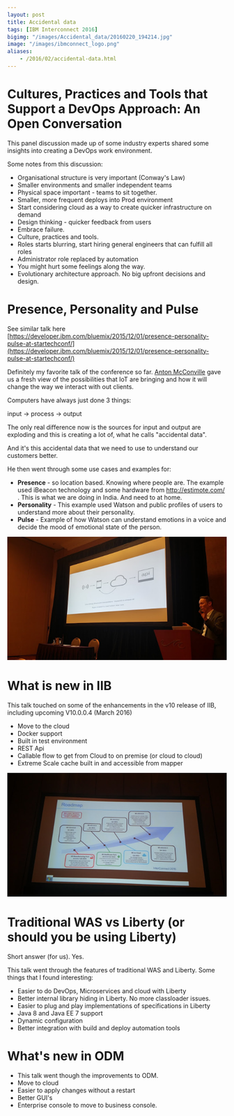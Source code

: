 ```yaml
---
layout: post
title: Accidental data
tags: [IBM Interconnect 2016]
bigimg: "/images/Accidental_data/20160220_194214.jpg"
image: "/images/ibmconnect_logo.png"
aliases:
    - /2016/02/accidental-data.html
---
```

# Cultures, Practices and Tools that Support a DevOps Approach: An Open Conversation
This panel discussion made up of some industry experts shared some insights into creating a DevOps work environment.

Some notes from this discussion:

* Organisational structure is very important (Conway's Law)
* Smaller environments and smaller independent teams
* Physical space important - teams to sit together.
* Smaller, more frequent deploys into Prod environment
* Start considering cloud as a way to create quicker infrastructure on demand
* Design thinking - quicker feedback from users
* Embrace failure.
* Culture, practices and tools.
* Roles starts blurring, start hiring general engineers that can fulfill all roles
* Administrator role replaced by automation
* You might hurt some feelings along the way.
* Evolutionary architecture approach. No big upfront decisions and design.

# Presence, Personality and Pulse
See similar talk here [https://developer.ibm.com/bluemix/2015/12/01/presence-personality-pulse-at-startechconf/](https://developer.ibm.com/bluemix/2015/12/01/presence-personality-pulse-at-startechconf/)

Definitely my favorite talk of the conference so far. [Anton McConville](https://twitter.com/antonmc) gave us a fresh view of the possibilities that IoT are bringing and how it will change the way we interact with out clients.

Computers have always just done 3 things:

input -> process -> output

The only real difference now is the sources for input and output are exploding and this is creating a lot of, what he calls "accidental data".

And it's this accidental data that we need to use to understand our customers better.

He then went through some use cases and examples for:

* **Presence** - so location based. Knowing where people are. The example used iBeacon technology and some hardware from http://estimote.com/ . This is what we are doing in India. And need to at home.
* **Personality** - This example used Watson and public profiles of users to understand more about their personality.
* **Pulse** - Example of how Watson can understand emotions in a voice and decide the mood of emotional state of the person.

![accidental_data](/images/Accidental_data/20160223_100932_HDR.jpg)

# What is new in IIB
This talk touched on some of the enhancements in the v10 release of IIB, including upcoming V10.0.0.4 (March 2016)

* Move to the cloud
* Docker support
* Built in test environment
* REST Api
* Callable flow to get from Cloud to on premise (or cloud to cloud)
* Extreme Scale cache built in and accessible from mapper

![iib](/images/Accidental_data/20160223_131555.jpg)

# Traditional WAS vs Liberty (or should you be using Liberty)

Short answer (for us). Yes.

This talk went through the features of traditional WAS and Liberty.
Some things that I found interesting:

* Easier to do DevOps, Microservices and cloud with Liberty
* Better internal library hiding in Liberty. No more classloader issues.
* Easier to plug and play implementations of specifications in Liberty
* Java 8 and Java EE 7 support
* Dynamic configuration
* Better integration with build and deploy automation tools

# What's new in ODM

* This talk went though the improvements to ODM.
* Move to cloud
* Easier to apply changes without a restart
* Better GUI's
* Enterprise console to move to business console.
